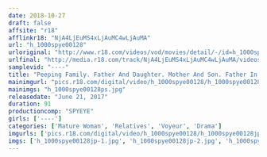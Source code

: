 ```yaml
---
date: 2018-10-27
draft: false
affsite: "r18"
afflinkr18: "NjA4LjEuMS4xLjAuMC4wLjAuMA"
url: "h_1000spye00128"
urloriginal: "http://www.r18.com/videos/vod/movies/detail/-/id=h_1000spye00128"
urlfinal: "http://media.r18.com/track/NjA4LjEuMS4xLjAuMC4wLjAuMA/videos/vod/movies/detail/-/id=h_1000spye00128"
samplevid: "----"
title: "Peeping Family. Father And Daughter. Mother And Son. Father In Law and Daughter In Law."
mainimgurl: "pics.r18.com/digital/video/h_1000spye00128/h_1000spye00128ps.jpg"
mainimgs: "h_1000spye00128ps.jpg"
releasedate: "June 21, 2017"
duration: 91
productioncomp: "SPYEYE"
girls: ['----']
categories: ['Mature Woman', 'Relatives', 'Voyeur', 'Drama']
imgurls: ['pics.r18.com/digital/video/h_1000spye00128/h_1000spye00128jp-1.jpg', 'pics.r18.com/digital/video/h_1000spye00128/h_1000spye00128jp-2.jpg', 'pics.r18.com/digital/video/h_1000spye00128/h_1000spye00128jp-3.jpg', 'pics.r18.com/digital/video/h_1000spye00128/h_1000spye00128jp-4.jpg', 'pics.r18.com/digital/video/h_1000spye00128/h_1000spye00128jp-5.jpg', 'pics.r18.com/digital/video/h_1000spye00128/h_1000spye00128jp-6.jpg', 'pics.r18.com/digital/video/h_1000spye00128/h_1000spye00128jp-7.jpg', 'pics.r18.com/digital/video/h_1000spye00128/h_1000spye00128jp-8.jpg', 'pics.r18.com/digital/video/h_1000spye00128/h_1000spye00128jp-9.jpg', 'pics.r18.com/digital/video/h_1000spye00128/h_1000spye00128jp-10.jpg', 'pics.r18.com/digital/video/h_1000spye00128/h_1000spye00128jp-11.jpg', 'pics.r18.com/digital/video/h_1000spye00128/h_1000spye00128jp-12.jpg', 'pics.r18.com/digital/video/h_1000spye00128/h_1000spye00128jp-13.jpg', 'pics.r18.com/digital/video/h_1000spye00128/h_1000spye00128jp-14.jpg', 'pics.r18.com/digital/video/h_1000spye00128/h_1000spye00128jp-15.jpg', 'pics.r18.com/digital/video/h_1000spye00128/h_1000spye00128jp-16.jpg', 'pics.r18.com/digital/video/h_1000spye00128/h_1000spye00128jp-17.jpg', 'pics.r18.com/digital/video/h_1000spye00128/h_1000spye00128jp-18.jpg', 'pics.r18.com/digital/video/h_1000spye00128/h_1000spye00128jp-19.jpg', 'pics.r18.com/digital/video/h_1000spye00128/h_1000spye00128jp-20.jpg']
imgs: ['h_1000spye00128jp-1.jpg', 'h_1000spye00128jp-2.jpg', 'h_1000spye00128jp-3.jpg', 'h_1000spye00128jp-4.jpg', 'h_1000spye00128jp-5.jpg', 'h_1000spye00128jp-6.jpg', 'h_1000spye00128jp-7.jpg', 'h_1000spye00128jp-8.jpg', 'h_1000spye00128jp-9.jpg', 'h_1000spye00128jp-10.jpg', 'h_1000spye00128jp-11.jpg', 'h_1000spye00128jp-12.jpg', 'h_1000spye00128jp-13.jpg', 'h_1000spye00128jp-14.jpg', 'h_1000spye00128jp-15.jpg', 'h_1000spye00128jp-16.jpg', 'h_1000spye00128jp-17.jpg', 'h_1000spye00128jp-18.jpg', 'h_1000spye00128jp-19.jpg', 'h_1000spye00128jp-20.jpg']
---
```


